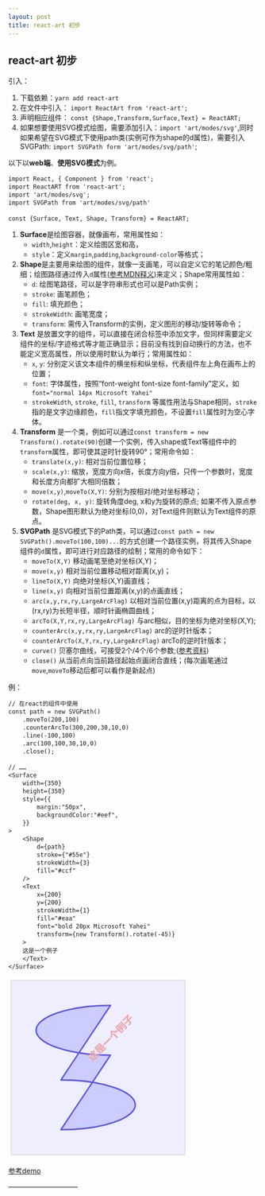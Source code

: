 ```yaml
---
layout: post
title: react-art 初步
---
```


## react-art 初步
引入：
1. 下载依赖：`yarn add react-art`
2. 在文件中引入： `import ReactArt from 'react-art';`
3. 声明相应组件： `const {Shape,Transform,Surface,Text} = ReactART;`
4. 如果想要使用SVG模式绘图，需要添加引入：`import 'art/modes/svg'`,同时如果希望在SVG模式下使用path类(实例可作为shape的d属性)，需要引入SVGPath: `import SVGPath form 'art/modes/svg/path'`;

以下以**web端**、**使用SVG模式**为例。
```
import React, { Component } from 'react';
import ReactART from 'react-art';
import 'art/modes/svg';
import SVGPath from 'art/modes/svg/path'

const {Surface, Text, Shape, Transform} = ReactART;
```
1. **Surface**是绘图容器，就像画布，常用属性如：
    + `width`,`height`：定义绘图区宽和高，
    + `style`：定义`margin`,`padding`,`background-color`等格式；
2. **Shape**是主要用来绘图的组件，就像一支画笔，可以自定义它的笔记颜色/粗细；绘图路径通过传入`d`属性([参考MDN释义](https://developer.mozilla.org/zh-CN/docs/Web/SVG/Attribute/d/))来定义；Shape常用属性如：
    + `d`: 绘图笔路径，可以是字符串形式也可以是Path实例；
    + `stroke`: 画笔颜色；
    + `fill`: 填充颜色；
    + `strokeWidth`: 画笔宽度；
    + `transform`: 需传入Transform的实例，定义图形的移动/旋转等命令；
3. **Text** 是放置文字的组件，可以直接在闭合标签中添加文字，但同样需要定义组件的坐标/字迹格式等才能正确显示；目前没有找到自动换行的方法，也不能定义宽高属性，所以使用时默认为单行；常用属性如：
    + `x`, `y`: 分别定义该文本组件的横坐标和纵坐标，代表组件左上角在画布上的位置；
    + `font`: 字体属性，按照“font-weight font-size font-family”定义，如`font="normal 14px Microsoft Yahei"`
    + `strokeWidth`, `stroke`, `fill`, `transform` 等属性用法与Shape相同，`stroke`指的是文字边缘颜色，`fill`指文字填充颜色，不设置`fill`属性时为空心字体。
4. **Transform** 是一个类，例如可以通过`const transform = new Transform().rotate(90)`创建一个实例，传入shape或Text等组件中的`transform`属性，即可使其逆时针旋转90°；常用命令如：
    + `translate(x,y)`: 相对当前位置位移；
    + `scale(x,y)`: 缩放，宽度方向x倍，长度方向y倍，只传一个参数时，宽度和长度方向都扩大相同倍数；
    + `move(x,y)`,`moveTo(X,Y)`: 分别为按相对/绝对坐标移动；
    + `rotate(deg, x, y)`: 旋转角度deg, x和y为旋转的原点; 如果不传入原点参数，Shape图形默认为绝对坐标(0,0)，对Text组件则默认为Text组件的原点。
5. **SVGPath** 是SVG模式下的Path类，可以通过`const path = new SVGPath().moveTo(100,100)...`的方式创建一个路径实例，将其传入Shape组件的`d`属性，即可进行对应路径的绘制；常用的命令如下：
    + `moveTo(X,Y)` 移动画笔至绝对坐标(X,Y)；
    + `move(x,y)` 相对当前位置移动相对距离(x,y)；
    + `lineTo(X,Y)` 向绝对坐标(X,Y)画直线；
    + `line(x,y)` 向相对当前位置距离(x,y)的点画直线；
    + `arc(x,y,rx,ry,LargeArcFlag)` 以相对当前位置(x,y)距离的点为目标，以(rx,ry)为长短半径，顺时针画椭圆曲线；
    + `arcTo(X,Y,rx,ry,LargeArcFlag)` 与arc相似，目的坐标为绝对坐标(X,Y);
    + `counterArc(x,y,rx,ry,LargeArcFlag)` arc的逆时针版本；
    + `counterArcTo(X,Y,rx,ry,LargeArcFlag)` arcTo的逆时针版本；
    + `curve()` 贝塞尔曲线，可接受2个/4个/6个参数;([参考资料](https://developer.mozilla.org/zh-CN/docs/Web/SVG/Attribute/d#Curveto/))
    + `close()` 从当前点向当前路径起始点画闭合直线；(每次画笔通过`move`,`moveTo`移动后都可以看作是新起点)

例：
```
// 在react的组件中使用
const path = new SVGPath()
    .moveTo(200,100)
    .counterArcTo(300,200,30,10,0)
    .line(-100,100)
    .arc(100,100,30,10,0)
    .close(); 

// ……
<Surface 
    width={350} 
    height={350} 
    style={{
        margin:"50px", 
        backgroundColor:"#eef",
    }}
>
    <Shape 
        d={path} 
        stroke={"#55e"} 
        strokeWidth={3}
        fill="#ccf"
    />
    <Text
        x={200}
        y={200}
        strokeWidth={1}
        fill="#eaa"
        font="bold 20px Microsoft Yahei"
        transform={new Transform().rotate(-45)}
    >
    这是一个例子
    </Text>
</Surface>
```
![example](/images/art-exp.png)

[参考demo](https://github.com/AnneBai/simple-art-svg-demo)

——————————